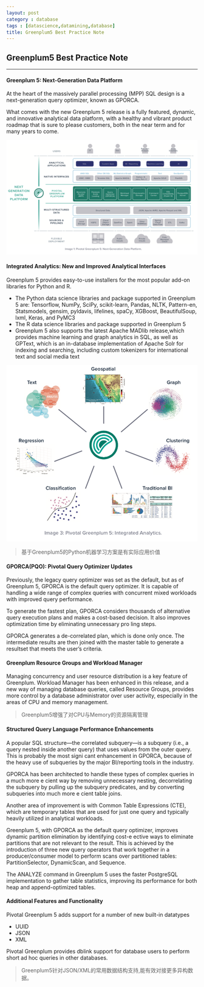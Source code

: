 ```yaml
---
layout: post
category : database
tags : [datascience,datamining,database]
title: Greenplum5 Best Practice Note
---
```


## Greenplum5 Best Practice Note
--------------------------------------------------


#### Greenplum 5: Next-Generation Data Platform

At the heart of the massively parallel processing (MPP) SQL design is a next-generation query optimizer, known as GPORCA.

What comes with the new Greenplum 5 release is a fully featured, dynamic, and innovative analytical data platform, with a healthy and vibrant product roadmap that is sure to please customers, both in the near term and for many years to come.

![greenplum5_arch](_includes/greenplum5_arch.jpeg)

#### Integrated Analytics: New and Improved Analytical Interfaces

Greenplum 5 provides easy-to-use installers for the most popular add-on libraries for Python and R.

- The Python data science libraries and package supported in Greenplum 5 are: Tensorflow, NumPy, SciPy, scikit-learn, Pandas, NLTK, Pattern-en, Statsmodels, gensim, pyldavis, lifelines, spaCy, XGBoost, BeautifulSoup, lxml, Keras, and PyMC3
- The R data science libraries and package supported in Greenplum 5 
- Greenplum 5 also supports the latest Apache MADlib release,which provides machine learning and graph analytics in SQL, as well as GPText, which is an in-database implementation of Apache Solr for indexing and searching, including custom tokenizers for international text and social media text

![greenplum5_integrated_analytics](_includes/greenplum5_integrated_analytics.jpeg)

> 基于Greenplum5的Python机器学习方案是有实际应用价值

#### GPORCA(PQO): Pivotal Query Optimizer Updates

 Previously, the legacy query optimizer was set as the default, but as of Greenplum 5, GPORCA is the default query optimizer. It is capable of handling a wide range of complex queries with concurrent mixed workloads with improved query performance.

 To generate the fastest plan, GPORCA considers thousands of alternative query execution plans and makes a cost-based decision. It also improves optimization time by eliminating unnecessary pro ling steps.

 GPORCA generates a de-correlated plan, which is done only once. The intermediate results are then joined with the master table to generate a resultset that meets the user’s criteria. 

#### Greenplum Resource Groups and Workload Manager

Managing concurrency and user resource distribution is a key feature of Greenplum. Workload Manager has been enhanced in this release, and a new way of managing database queries, called Resource Groups, provides more control by a database administrator over user activity, especially in the areas of CPU and memory management. 

> Greenplum5增强了对CPU与Memory的资源隔离管理

#### Structured Query Language Performance Enhancements

A popular SQL structure—the correlated subquery—is a subquery (i.e., a query nested inside another query) that uses values from the outer query. This is probably the most signi cant enhancement in GPORCA, because of the heavy use of subqueries by the major BI/reporting tools in the industry.

 GPORCA has been architected to handle these types of complex queries in a much more e cient way by removing unnecessary nesting, decorrelating the subquery by pulling up the subquery predicates, and by converting subqueries into much more e cient table joins.

 Another area of improvement is with Common Table Expressions (CTE), which are temporary tables that are used for just one query and typically heavily utilized in analytical workloads. 


 Greenplum 5, with GPORCA as the default query optimizer, improves dynamic partition elimination by identifying cost-e ective ways
to eliminate partitions that are not relevant to the result. This is achieved by the introduction of three new query operators that work together in a producer/consumer model to perform scans over partitioned tables: PartitionSelector, DynamicScan, and Sequence. 


The ANALYZE command in Greenplum 5 uses the faster PostgreSQL implementation to gather table statistics, improving its performance for both heap and append-optimized tables.


#### Additional Features and Functionality

Pivotal Greenplum 5 adds support for a number of new built-in datatypes

- UUID
- JSON
- XML

Pivotal Greenplum provides dblink support for database users to perform short ad hoc queries in other databases.

> Greenplum5针对JSON/XML的常用数据结构支持,能有效对接更多异构数据。



